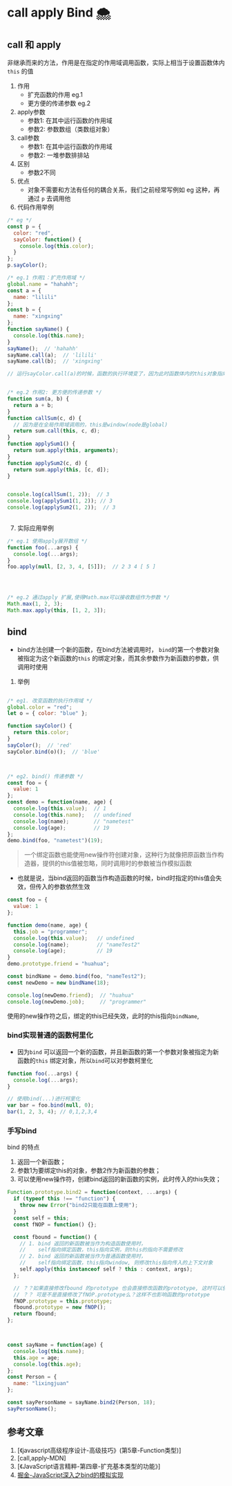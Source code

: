 
# call apply Bind 🌨


## call 和 apply 

非继承而来的方法，作用是在指定的作用域调用函数，实际上相当于设置函数体内 `this` 的值
 
1. 作用
   - 扩充函数的作用 eg.1
   - 更方便的传递参数 eg.2
2. apply参数
   - 参数1: 在其中运行函数的作用域
   - 参数2: 参数数组（类数组对象）
3. call参数
   - 参数1: 在其中运行函数的作用域
   - 参数2: 一堆参数排排站
4. 区别
   - 参数2不同
5. 优点
   - 对象不需要和方法有任何的耦合关系，我们之前经常写例如 eg 这种，再通过 `p` 去调用他
6. 代码作用举例


```javascript
/* eg */
const p = {
  color: "red",
  sayColor: function() {
    console.log(this.color);
  }
};
p.sayColor();

/* eg.1 作用1：扩充作用域 */
global.name = "hahahh";
const a = {
  name: "lilili"
};
const b = {
  name: "xingxing"
};
function sayName() {
  console.log(this.name);
}
sayName();  // 'hahahh'
sayName.call(a);  // 'lilili'
sayName.call(b);  // 'xingxing'

// 运行sayColor.call(a)的时候，函数的执行环境变了，因为此时函数体内的this对象指向了a 


/* eg.2 作用2: 更方便的传递参数 */
function sum(a, b) {
  return a + b;
}
function callSum(c, d) {
  // 因为是在全局作用域调用的，this是window(node是global)
  return sum.call(this, c, d);  
}
function applySum1() {
  return sum.apply(this, arguments);
}
function applySum2(c, d) {
  return sum.apply(this, [c, d]);
}


console.log(callSum(1, 2));  // 3
console.log(applySum1(1, 2)); // 3
console.log(applySum2(1, 2));  // 3
 


```
7. 实际应用举例

```javascript
/* eg.1 使用apply展开数组 */
function foo(...args) {
  console.log(...args);
}
foo.apply(null, [2, 3, 4, [5]]);  // 2 3 4 [ 5 ]




/* eg.2 通过apply 扩展,使得Math.max可以接收数组作为参数 */
Math.max(1, 2, 3);
Math.max.apply(this, [1, 2, 3]);


```




## bind

- bind方法创建一个新的函数，在bind方法被调用时， `bind`的第一个参数对象被指定为这个新函数的`this` 的绑定对象，而其余参数作为新函数的参数，供调用时使用

1. 举例

```javascript

/* eg1. 改变函数的执行作用域 */
global.color = "red";
let o = { color: "blue" };

function sayColor() {
  return this.color;
}
sayColor();  // 'red'
sayColor.bind(o)();  // 'blue'



/* eg2. bind() 传递参数 */
const foo = {
  value: 1
};
const demo = function(name, age) {
  console.log(this.value);  // 1
  console.log(this.name);   // undefined
  console.log(name);        // "nametest"
  console.log(age);         // 19
};
demo.bind(foo, "nametest")(19);

```

> 一个绑定函数也能使用new操作符创建对象，这种行为就像把原函数当作构造器，提供的this值被忽略，同时调用时的参数被当作模拟函数

- 也就是说，当bind返回的函数当作构造函数的时候，bind时指定的this值会失效，但传入的参数依然生效

```javascript
const foo = {
  value: 1
};

function demo(name, age) {
  this.job = "programmer";
  console.log(this.value);   // undefined
  console.log(name);         // "nameTest2"
  console.log(age);          // 19
}
demo.prototype.friend = "huahua";

const bindName = demo.bind(foo, "nameTest2");
const newDemo = new bindName(18); 

console.log(newDemo.friend);  // "huahua"
console.log(newDemo.job);     // "programmer"

```

使用的new操作符之后，绑定的this已经失效，此时的this指向`bindName`,




### bind实现普通的函数柯里化
 
- 因为`bind` 可以返回一个新的函数，并且新函数的第一个参数对象被指定为新函数的`this` 绑定对象，所以`bind`可以对参数柯里化
  
```javascript
function foo(...args) {
  console.log(...args);
}

// 使用bind(...)进行柯里化
var bar = foo.bind(null, 0);
bar(1, 2, 3, 4); // 0,1,2,3,4
```


<!-- ### 手写bind: 使用基本类型的扩充实现bind -->

<!-- ```javascript  
// Function.prototype.method = function(name, func) {
  // if (!this.prototype[name]) {
    // this.prototype[name] = func;
  // }
  // return this;
// };
// 
// Function.method("bind2", function(context, ...args) {
  // return () => {
    // this.apply(context, args);
  // };
// });
  ``` -->



### 手写bind

bind 的特点
1. 返回一个新函数；
2. 参数1为要绑定this的对象，参数2作为新函数的参数；
3. 可以使用new操作符，创建bind返回的新函数的实例，此时传入的this失效；



```js
Function.prototype.bind2 = function(context, ...args) {
  if (typeof this !== "function") {
    throw new Error("bind2只能在函数上使用");
  }
  const self = this;
  const fNOP = function() {};

  const fbound = function() {
    // 1. bind 返回的新函数被当作为构造函数使用时，
    //    self指向绑定函数，this指向实例，则this的指向不需要修改
    // 2. bind 返回的新函数被当作为普通函数使用时，
    //    self指向绑定函数，this指向window, 则修改this指向传入的上下文对象
    self.apply(this instanceof self ? this : context, args);
  };

  // ？？如果直接修改fbound 的prototype 也会直接修改函数的prototype, 这时可以使用空函数进行中转
  // ？？ 可是不是直接修改了fNOP.prototype么？这样不也影响函数的prototype
  fNOP.prototype = this.prototype;
  fbound.prototype = new fNOP();
  return fbound;
};



const sayName = function(age) {
  console.log(this.name);
  this.age = age;
  console.log(this.age);
};
const Person = {
  name: "lixingjuan"
};

const sayPersonName = sayName.bind2(Person, 18);
sayPersonName();
```








## 参考文章

1. [《javascript高级程序设计-高级技巧》(第5章-Function类型)]
2. [call,apply-MDN]
3. [《JavaScript语言精粹-第四章-扩充基本类型的功能》]
4. [掘金-JavaScript深入之bind的模拟实现](https://juejin.im/post/59093b1fa0bb9f006517b906)